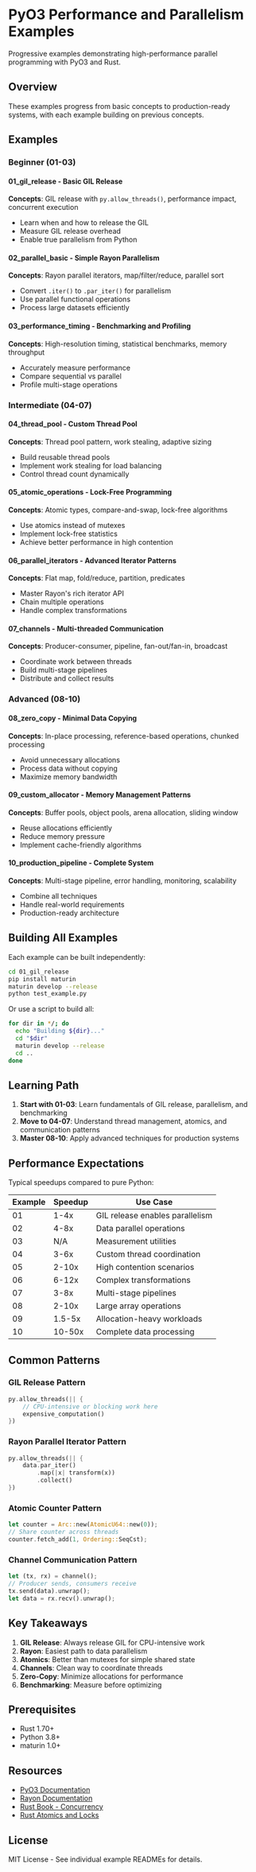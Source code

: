 # PyO3 Performance and Parallelism Examples

Progressive examples demonstrating high-performance parallel programming with PyO3 and Rust.

## Overview

These examples progress from basic concepts to production-ready systems, with each example building on previous concepts.

## Examples

### Beginner (01-03)

#### 01_gil_release - Basic GIL Release
**Concepts**: GIL release with `py.allow_threads()`, performance impact, concurrent execution
- Learn when and how to release the GIL
- Measure GIL release overhead
- Enable true parallelism from Python

#### 02_parallel_basic - Simple Rayon Parallelism
**Concepts**: Rayon parallel iterators, map/filter/reduce, parallel sort
- Convert `.iter()` to `.par_iter()` for parallelism
- Use parallel functional operations
- Process large datasets efficiently

#### 03_performance_timing - Benchmarking and Profiling
**Concepts**: High-resolution timing, statistical benchmarks, memory throughput
- Accurately measure performance
- Compare sequential vs parallel
- Profile multi-stage operations

### Intermediate (04-07)

#### 04_thread_pool - Custom Thread Pool
**Concepts**: Thread pool pattern, work stealing, adaptive sizing
- Build reusable thread pools
- Implement work stealing for load balancing
- Control thread count dynamically

#### 05_atomic_operations - Lock-Free Programming
**Concepts**: Atomic types, compare-and-swap, lock-free algorithms
- Use atomics instead of mutexes
- Implement lock-free statistics
- Achieve better performance in high contention

#### 06_parallel_iterators - Advanced Iterator Patterns
**Concepts**: Flat map, fold/reduce, partition, predicates
- Master Rayon's rich iterator API
- Chain multiple operations
- Handle complex transformations

#### 07_channels - Multi-threaded Communication
**Concepts**: Producer-consumer, pipeline, fan-out/fan-in, broadcast
- Coordinate work between threads
- Build multi-stage pipelines
- Distribute and collect results

### Advanced (08-10)

#### 08_zero_copy - Minimal Data Copying
**Concepts**: In-place processing, reference-based operations, chunked processing
- Avoid unnecessary allocations
- Process data without copying
- Maximize memory bandwidth

#### 09_custom_allocator - Memory Management Patterns
**Concepts**: Buffer pools, object pools, arena allocation, sliding window
- Reuse allocations efficiently
- Reduce memory pressure
- Implement cache-friendly algorithms

#### 10_production_pipeline - Complete System
**Concepts**: Multi-stage pipeline, error handling, monitoring, scalability
- Combine all techniques
- Handle real-world requirements
- Production-ready architecture

## Building All Examples

Each example can be built independently:

```bash
cd 01_gil_release
pip install maturin
maturin develop --release
python test_example.py
```

Or use a script to build all:

```bash
for dir in */; do
  echo "Building ${dir}..."
  cd "$dir"
  maturin develop --release
  cd ..
done
```

## Learning Path

1. **Start with 01-03**: Learn fundamentals of GIL release, parallelism, and benchmarking
2. **Move to 04-07**: Understand thread management, atomics, and communication patterns
3. **Master 08-10**: Apply advanced techniques for production systems

## Performance Expectations

Typical speedups compared to pure Python:

| Example | Speedup | Use Case |
|---------|---------|----------|
| 01 | 1-4x | GIL release enables parallelism |
| 02 | 4-8x | Data parallel operations |
| 03 | N/A | Measurement utilities |
| 04 | 3-6x | Custom thread coordination |
| 05 | 2-10x | High contention scenarios |
| 06 | 6-12x | Complex transformations |
| 07 | 3-8x | Multi-stage pipelines |
| 08 | 2-10x | Large array operations |
| 09 | 1.5-5x | Allocation-heavy workloads |
| 10 | 10-50x | Complete data processing |

## Common Patterns

### GIL Release Pattern
```rust
py.allow_threads(|| {
    // CPU-intensive or blocking work here
    expensive_computation()
})
```

### Rayon Parallel Iterator Pattern
```rust
py.allow_threads(|| {
    data.par_iter()
        .map(|x| transform(x))
        .collect()
})
```

### Atomic Counter Pattern
```rust
let counter = Arc::new(AtomicU64::new(0));
// Share counter across threads
counter.fetch_add(1, Ordering::SeqCst);
```

### Channel Communication Pattern
```rust
let (tx, rx) = channel();
// Producer sends, consumers receive
tx.send(data).unwrap();
let data = rx.recv().unwrap();
```

## Key Takeaways

1. **GIL Release**: Always release GIL for CPU-intensive work
2. **Rayon**: Easiest path to data parallelism
3. **Atomics**: Better than mutexes for simple shared state
4. **Channels**: Clean way to coordinate threads
5. **Zero-Copy**: Minimize allocations for performance
6. **Benchmarking**: Measure before optimizing

## Prerequisites

- Rust 1.70+
- Python 3.8+
- maturin 1.0+

## Resources

- [PyO3 Documentation](https://pyo3.rs)
- [Rayon Documentation](https://docs.rs/rayon)
- [Rust Book - Concurrency](https://doc.rust-lang.org/book/ch16-00-concurrency.html)
- [Rust Atomics and Locks](https://marabos.nl/atomics/)

## License

MIT License - See individual example READMEs for details.
